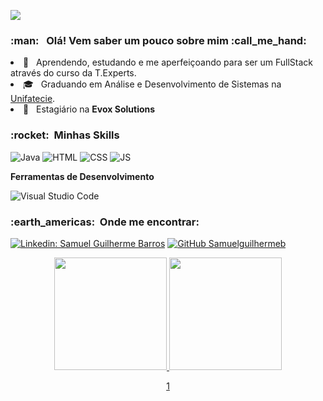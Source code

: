 
![](https://komarev.com/ghpvc/?username=VanessaSwerts&color=006bed)

<h3> :man: &nbsp; Olá! Vem saber um pouco sobre mim :call_me_hand: </h3

- 🤔 &nbsp;  Aprendendo, estudando e me aperfeiçoando para ser um FullStack através do curso da T.Experts.
- 🎓 &nbsp; Graduando em  Análise e Desenvolvimento de Sistemas na <a href="https://unifatecie.edu.br/">Unifatecie</a>.
- 💼 &nbsp; Estagiário na **Evox Solutions**

<h3> :rocket: &nbsp;Minhas Skills </h3>

  ![Java](https://img.shields.io/badge/-Java-333333?style=flat&logo=Java&logoColor=007396)
  ![HTML](https://img.shields.io/badge/-Html-333333?style=flat&logo=html&logoColor=007396)
   ![CSS](https://img.shields.io/badge/-Css-333333?style=flat&logo=css&logoColor=007396)
   ![JS](https://img.shields.io/badge/-Js-333333?style=flat&logo=js&logoColor=007396)

**Ferramentas de Desenvolvimento**

  ![Visual Studio Code](https://img.shields.io/badge/-Visual%20Studio%20Code-333333?style=flat&logo=visual-studio-code&logoColor=007ACC)

<h3> :earth_americas: &nbsp;Onde me encontrar: </h3> 

[![Linkedin: Samuel Guilherme Barros](https://img.shields.io/badge/-USERNAME-blue?style=flat-square&logo=Linkedin&logoColor=white&link=https://www.linkedin.com/in/samuel-guilherme-barros-0226801b8/)](https://www.linkedin.com/in/samuel-guilherme-barros-0226801b8/)
[![GitHub Samuelguilhermeb]( https://img.shields.io/github/followers/Samuelguilhermeb?label=follow&style=social)](https://github.com/Samuelguilhermeb)

<div align="center">
  <a href="https://github.com/samuelguilhermeb">
  <img height="180em" src="https://github-readme-stats.vercel.app/api?username=samuelguilhermeb&show_icons=true&theme=dracula&include_all_commits=true&count_private=true"/>
  <img height="180em" src="https://github-readme-stats.vercel.app/api/top-langs/?username=samuelguilhermeb&layout=compact&langs_count=7&theme=dracula"/>
  
1
